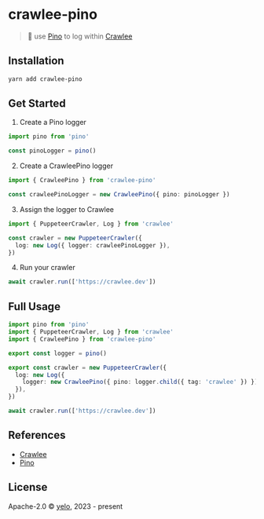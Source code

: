 # crawlee-pino

> 🌲 use [Pino](https://getpino.io/) to log within [Crawlee](https://crawlee.dev/)

## Installation

```bash
yarn add crawlee-pino
```

## Get Started

1. Create a Pino logger

```typescript
import pino from 'pino'

const pinoLogger = pino()
```

2. Create a CrawleePino logger

```typescript
import { CrawleePino } from 'crawlee-pino'

const crawleePinoLogger = new CrawleePino({ pino: pinoLogger })
```

3. Assign the logger to Crawlee

```typescript
import { PuppeteerCrawler, Log } from 'crawlee'

const crawler = new PuppeteerCrawler({
  log: new Log({ logger: crawleePinoLogger }),
})
```

4. Run your crawler

```typescript
await crawler.run(['https://crawlee.dev'])
```

## Full Usage

```typescript
import pino from 'pino'
import { PuppeteerCrawler, Log } from 'crawlee'
import { CrawleePino } from 'crawlee-pino'

export const logger = pino()

export const crawler = new PuppeteerCrawler({
  log: new Log({
    logger: new CrawleePino({ pino: logger.child({ tag: 'crawlee' }) }),
  }),
})

await crawler.run(['https://crawlee.dev'])
```

## References

- [Crawlee](https://crawlee.dev/)
- [Pino](https://getpino.io/)

## License

Apache-2.0 &copy; [yelo](https://github.com/imyelo), 2023 - present
